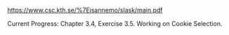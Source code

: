 https://www.csc.kth.se/%7Ejsannemo/slask/main.pdf

Current Progress: Chapter 3.4, Exercise 3.5. Working on Cookie Selection.
